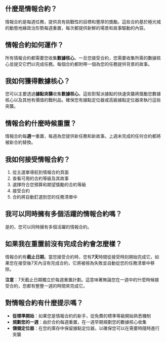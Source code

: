 ## 什麼是情報合約？
情報合約是每週任務，提供具有挑戰性的目標和豐厚的獎勵。這些合約基於極光城的動態地緣政治形勢每週重置，每次都提供新鮮的場景和故事驅動的內容。

## 情報合約如何運作？
所有情報合約都需要您收集**數據核心**。一旦您接受合約，您需要收集所需的數據核心並提交它們以完成任務。每個合約都附帶一個為您的任務提供背景的故事。

## 我如何獲得數據核心？
您可以主要透過**據點突襲**收集**數據核心**。這些對幫派據點的快速突襲將獎勵您數據核心以及其他有價值的戰利品。確保您有據點定位器或高級據點定位器來執行這些突襲。

## 情報合約什麼時候重置？
情報合約每**週一**重置，每週為您提供新任務和新故事。上週未完成的任何合約都將被新合約替換。

## 我如何接受情報合約？
1. 從主選單導航到情報合約頁面
2. 查看可用的合約等級及其故事
3. 選擇符合您預算和期望獎勵的合約等級
4. 接受合約
5. 合約將自動釘選到您的任務清單中

## 我可以同時擁有多個活躍的情報合約嗎？
是的，您可以同時擁有多個活躍的情報合約。

## 如果我在重置前沒有完成合約會怎麼樣？
情報合約有**截止日期**。當您接受合約時，您有**7天**時間從接受時刻開始完成它。如果您在接受後7天內沒有完成合約，它將被視為失敗並自動從您的任務清單中移除。

**注意**：7天截止日期獨立於每週重置計劃。這意味著無論您在一週中的什麼時候接受合約，您都有整整一週的時間來完成它。
 
## 對情報合約有什麼提示嗎？
- **從標準開始**：如果您是情報合約的新手，從免費的標準等級開始熟悉機制
- **規劃您的一週**：由於合約每週重置，在一週早期規劃您的數據核心收集
- **儲備定位器**：在您的庫存中保留據點定位器，以確保您可以在需要時隨時進行突襲


